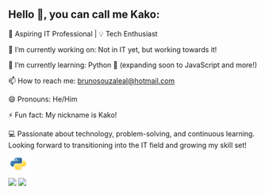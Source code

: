 ## Hello 👋, you can call me Kako:

🚀 Aspiring IT Professional | 💡 Tech Enthusiast

🔭 I’m currently working on: Not in IT yet, but working towards it!

🌱 I’m currently learning: Python 🐍 (expanding soon to JavaScript and more!) 

📫 How to reach me: brunosouzaleal@hotmail.com

😄 Pronouns: He/Him

⚡ Fun fact: My nickname is Kako!

💻 Passionate about technology, problem-solving, and continuous learning. Looking forward to transitioning into the IT field and growing my skill set!

<img align="center" alt="Rafa-Python" height="30" width="40" src="https://raw.githubusercontent.com/devicons/devicon/master/icons/python/python-original.svg">

<div> 

<a href="https://www.linkedin.com/in/brunoosouzaleal/" target="_blank"><img src="https://img.shields.io/badge/-LinkedIn-%230077B5?style=for-the-badge&logo=linkedin&logoColor=white" target="_blank"></a> 
<a href="https://www.instagram.com/b.sleal/" target="_blank"><img src="https://img.shields.io/badge/-Instagram-%23E4405F?style=for-the-badge&logo=instagram&logoColor=white" target="_blank"></a>

</div>
